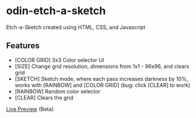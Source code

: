 # odin-etch-a-sketch
Etch-a-Sketch created using HTML, CSS, and Javascript
## Features
- [COLOR GRID] 3x3 Color selector UI
- [SIZE] Change grid resolution, dimensions from 1x1 - 96x96, and clears grid
- [SKETCH] Sketch mode, where each pass increases darkness by 10%, works with [RAINBOW] and [COLOR GRID] (bug: click [CLEAR] to work)
- [RAINBOW] Random color selector
- [CLEAR] Clears the grid

[Live Preview](https://github.com/jk-thomas/odin-etch-a-sketch) (Beta)

